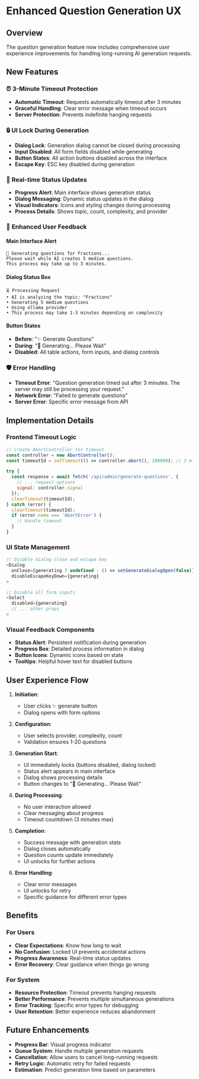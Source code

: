 # Enhanced Question Generation UX

## Overview
The question generation feature now includes comprehensive user experience improvements for handling long-running AI generation requests.

## New Features

### ⏰ **3-Minute Timeout Protection**
- **Automatic Timeout**: Requests automatically timeout after 3 minutes
- **Graceful Handling**: Clear error message when timeout occurs
- **Server Protection**: Prevents indefinite hanging requests

### 🔒 **UI Lock During Generation**
- **Dialog Lock**: Generation dialog cannot be closed during processing
- **Input Disabled**: All form fields disabled while generating
- **Button States**: All action buttons disabled across the interface
- **Escape Key**: ESC key disabled during generation

### 📱 **Real-time Status Updates**
- **Progress Alert**: Main interface shows generation status
- **Dialog Messaging**: Dynamic status updates in the dialog
- **Visual Indicators**: Icons and styling changes during processing
- **Process Details**: Shows topic, count, complexity, and provider

### 🎯 **Enhanced User Feedback**

#### Main Interface Alert
```
🤖 Generating questions for Fractions...
Please wait while AI creates 5 medium questions. 
This process may take up to 3 minutes.
```

#### Dialog Status Box
```
⏳ Processing Request
• AI is analyzing the topic: "Fractions"
• Generating 5 medium questions
• Using ollama provider  
• This process may take 1-3 minutes depending on complexity
```

#### Button States
- **Before**: "✨ Generate Questions"
- **During**: "🤖 Generating... Please Wait"
- **Disabled**: All table actions, form inputs, and dialog controls

### 🛡️ **Error Handling**
- **Timeout Error**: "Question generation timed out after 3 minutes. The server may still be processing your request."
- **Network Error**: "Failed to generate questions"
- **Server Error**: Specific error message from API

## Implementation Details

### Frontend Timeout Logic
```javascript
// Create AbortController for timeout
const controller = new AbortController();
const timeoutId = setTimeout(() => controller.abort(), 180000); // 3 minutes

try {
  const response = await fetch('/api/admin/generate-questions', {
    // ... request options
    signal: controller.signal
  });
  clearTimeout(timeoutId);
} catch (error) {
  clearTimeout(timeoutId);
  if (error.name === 'AbortError') {
    // Handle timeout
  }
}
```

### UI State Management
```javascript
// Disable dialog close and escape key
<Dialog
  onClose={generating ? undefined : () => setGenerateDialogOpen(false)}
  disableEscapeKeyDown={generating}
>

// Disable all form inputs
<Select
  disabled={generating}
  // ... other props
>
```

### Visual Feedback Components
- **Status Alert**: Persistent notification during generation
- **Progress Box**: Detailed process information in dialog
- **Button Icons**: Dynamic icons based on state
- **Tooltips**: Helpful hover text for disabled buttons

## User Experience Flow

1. **Initiation**:
   - User clicks ✨ generate button
   - Dialog opens with form options

2. **Configuration**:
   - User selects provider, complexity, count
   - Validation ensures 1-20 questions

3. **Generation Start**:
   - UI immediately locks (buttons disabled, dialog locked)
   - Status alert appears in main interface
   - Dialog shows processing details
   - Button changes to "🤖 Generating... Please Wait"

4. **During Processing**:
   - No user interaction allowed
   - Clear messaging about progress
   - Timeout countdown (3 minutes max)

5. **Completion**:
   - Success message with generation stats
   - Dialog closes automatically
   - Question counts update immediately
   - UI unlocks for further actions

6. **Error Handling**:
   - Clear error messages
   - UI unlocks for retry
   - Specific guidance for different error types

## Benefits

### For Users
- **Clear Expectations**: Know how long to wait
- **No Confusion**: Locked UI prevents accidental actions
- **Progress Awareness**: Real-time status updates
- **Error Recovery**: Clear guidance when things go wrong

### For System
- **Resource Protection**: Timeout prevents hanging requests
- **Better Performance**: Prevents multiple simultaneous generations
- **Error Tracking**: Specific error types for debugging
- **User Retention**: Better experience reduces abandonment

## Future Enhancements
- **Progress Bar**: Visual progress indicator
- **Queue System**: Handle multiple generation requests
- **Cancellation**: Allow users to cancel long-running requests
- **Retry Logic**: Automatic retry for failed requests
- **Estimation**: Predict generation time based on parameters
